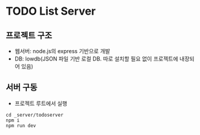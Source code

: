 # TODO List Server

## 프로젝트 구조
* 웹서버: node.js의 express 기반으로 개발
* DB: lowdb(JSON 파일 기반 로컬 DB. 따로 설치할 필요 없이 프로젝트에 내장되어 있음)

## 서버 구동
* 프로젝트 루트에서 실행
```
cd _server/todoserver
npm i
npm run dev
```